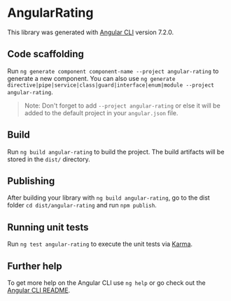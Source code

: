 # AngularRating

This library was generated with [Angular CLI](https://github.com/angular/angular-cli) version 7.2.0.

## Code scaffolding

Run `ng generate component component-name --project angular-rating` to generate a new component. You can also use `ng generate directive|pipe|service|class|guard|interface|enum|module --project angular-rating`.
> Note: Don't forget to add `--project angular-rating` or else it will be added to the default project in your `angular.json` file. 

## Build

Run `ng build angular-rating` to build the project. The build artifacts will be stored in the `dist/` directory.

## Publishing

After building your library with `ng build angular-rating`, go to the dist folder `cd dist/angular-rating` and run `npm publish`.

## Running unit tests

Run `ng test angular-rating` to execute the unit tests via [Karma](https://karma-runner.github.io).

## Further help

To get more help on the Angular CLI use `ng help` or go check out the [Angular CLI README](https://github.com/angular/angular-cli/blob/master/README.md).
